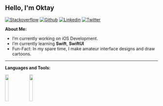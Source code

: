 ## Hello, I'm Oktay


[![Stackoverflow](https://img.shields.io/badge/-Stackoverflow-red?style=flat&logo=Stackoverflow&logoColor=white)](https://stackoverflow.com/users/16944051/oktaytan)
[![Github](https://img.shields.io/badge/-Github-000?style=flat&logo=Github&logoColor=white)](https://github.com/oktaytan)
[![Linkedin](https://img.shields.io/badge/-LinkedIn-blue?style=flat&logo=Linkedin&logoColor=white)](https://www.linkedin.com/in/oktaytan/)
[![Twitter](https://img.shields.io/badge/-Twitter-blue?style=flat&logo=Twitter&logoColor=white)](https://twitter.com/oktaytandev)



<!-- Talking about you -->
**About Me:**

- I’m currently working on iOS Development.
- I’m currently learning __Swift__, __SwiftUI__
- Fun-Fact: In my spare time, I make amateur interface designs and draw cartoons.

---

**Languages and Tools:**

<p>
  <code><img width="15%" src="https://www.vectorlogo.zone/logos/swift/swift-horizontal.svg"></code>
  <code><img width="15%" src="https://www.vectorlogo.zone/logos/apple_objectivec/apple_objectivec-ar21.svg"></code>
</p>
